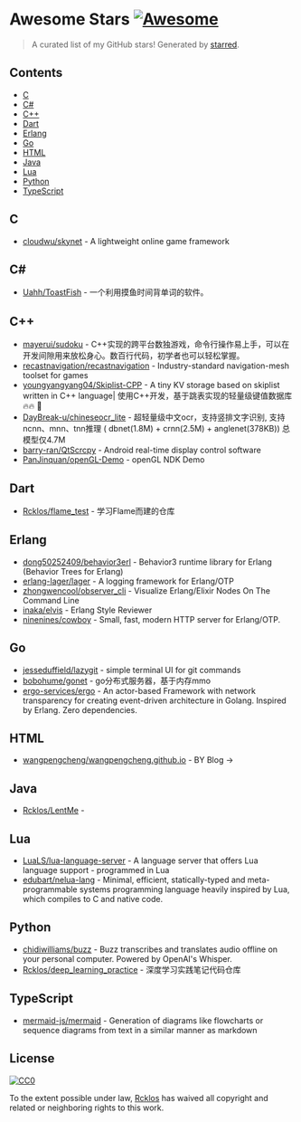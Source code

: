 <!--lint disable awesome-contributing awesome-license awesome-list-item match-punctuation no-repeat-punctuation no-undefined-references awesome-spell-check-->
# Awesome Stars [![Awesome](https://awesome.re/badge.svg)](https://github.com/sindresorhus/awesome)

> A curated list of my GitHub stars! Generated by [starred](https://github.com/maguowei/starred).

## Contents

- [C](#c)
- [C#](#c#)
- [C++](#c++)
- [Dart](#dart)
- [Erlang](#erlang)
- [Go](#go)
- [HTML](#html)
- [Java](#java)
- [Lua](#lua)
- [Python](#python)
- [TypeScript](#typescript)

## C 

- [cloudwu/skynet](https://github.com/cloudwu/skynet) - A lightweight online game framework

## C# # 

- [Uahh/ToastFish](https://github.com/Uahh/ToastFish) - 一个利用摸鱼时间背单词的软件。

## C++ 

- [mayerui/sudoku](https://github.com/mayerui/sudoku) - C++实现的跨平台数独游戏，命令行操作易上手，可以在开发间隙用来放松身心。数百行代码，初学者也可以轻松掌握。
- [recastnavigation/recastnavigation](https://github.com/recastnavigation/recastnavigation) - Industry-standard navigation-mesh toolset for games
- [youngyangyang04/Skiplist-CPP](https://github.com/youngyangyang04/Skiplist-CPP) - A tiny KV storage based on skiplist written in C++ language|  使用C++开发，基于跳表实现的轻量级键值数据库🔥🔥 🚀
- [DayBreak-u/chineseocr_lite](https://github.com/DayBreak-u/chineseocr_lite) - 超轻量级中文ocr，支持竖排文字识别, 支持ncnn、mnn、tnn推理 ( dbnet(1.8M) + crnn(2.5M) + anglenet(378KB)) 总模型仅4.7M
- [barry-ran/QtScrcpy](https://github.com/barry-ran/QtScrcpy) - Android real-time display control software
- [PanJinquan/openGL-Demo](https://github.com/PanJinquan/openGL-Demo) - openGL NDK Demo

## Dart 

- [Rcklos/flame_test](https://github.com/Rcklos/flame_test) - 学习Flame而建的仓库

## Erlang 

- [dong50252409/behavior3erl](https://github.com/dong50252409/behavior3erl) - Behavior3 runtime library for Erlang (Behavior Trees for Erlang)
- [erlang-lager/lager](https://github.com/erlang-lager/lager) - A logging framework for Erlang/OTP
- [zhongwencool/observer_cli](https://github.com/zhongwencool/observer_cli) - Visualize Erlang/Elixir Nodes On The Command Line
- [inaka/elvis](https://github.com/inaka/elvis) - Erlang Style Reviewer
- [ninenines/cowboy](https://github.com/ninenines/cowboy) - Small, fast, modern HTTP server for Erlang/OTP.

## Go 

- [jesseduffield/lazygit](https://github.com/jesseduffield/lazygit) - simple terminal UI for git commands
- [bobohume/gonet](https://github.com/bobohume/gonet) - go分布式服务器，基于内存mmo
- [ergo-services/ergo](https://github.com/ergo-services/ergo) - An actor-based Framework with network transparency for creating event-driven architecture in Golang. Inspired by Erlang. Zero dependencies.

## HTML 

- [wangpengcheng/wangpengcheng.github.io](https://github.com/wangpengcheng/wangpengcheng.github.io) - BY Blog -&gt;

## Java 

- [Rcklos/LentMe](https://github.com/Rcklos/LentMe) - 

## Lua 

- [LuaLS/lua-language-server](https://github.com/LuaLS/lua-language-server) - A language server that offers Lua language support - programmed in Lua
- [edubart/nelua-lang](https://github.com/edubart/nelua-lang) - Minimal, efficient, statically-typed and meta-programmable systems programming language heavily inspired by Lua, which compiles to C and native code.

## Python 

- [chidiwilliams/buzz](https://github.com/chidiwilliams/buzz) - Buzz transcribes and translates audio offline on your personal computer. Powered by OpenAI's Whisper.
- [Rcklos/deep_learning_practice](https://github.com/Rcklos/deep_learning_practice) - 深度学习实践笔记代码仓库

## TypeScript 

- [mermaid-js/mermaid](https://github.com/mermaid-js/mermaid) - Generation of diagrams like flowcharts or sequence diagrams from text in a similar manner as markdown


## License

[![CC0](http://mirrors.creativecommons.org/presskit/buttons/88x31/svg/cc-zero.svg)](https://creativecommons.org/publicdomain/zero/1.0/)

To the extent possible under law, [Rcklos](https://github.com/Rcklos) has waived all copyright and related or neighboring rights to this work.

